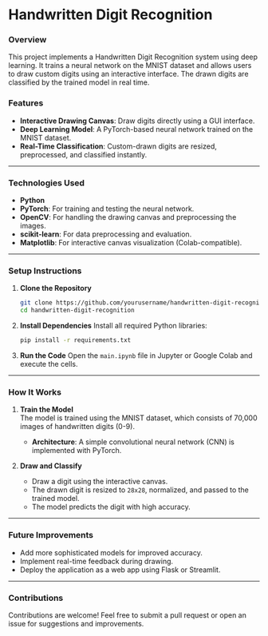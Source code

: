 # **Handwritten Digit Recognition**

### **Overview**  
This project implements a Handwritten Digit Recognition system using deep learning. It trains a neural network on the MNIST dataset and allows users to draw custom digits using an interactive interface. The drawn digits are classified by the trained model in real time.  

### **Features**  
- **Interactive Drawing Canvas**: Draw digits directly using a GUI interface.  
- **Deep Learning Model**: A PyTorch-based neural network trained on the MNIST dataset.  
- **Real-Time Classification**: Custom-drawn digits are resized, preprocessed, and classified instantly.  

---

### **Technologies Used**  
- **Python**  
- **PyTorch**: For training and testing the neural network.  
- **OpenCV**: For handling the drawing canvas and preprocessing the images.  
- **scikit-learn**: For data preprocessing and evaluation.  
- **Matplotlib**: For interactive canvas visualization (Colab-compatible).  

---

### **Setup Instructions**

1. **Clone the Repository**
   ```bash
   git clone https://github.com/yourusername/handwritten-digit-recognition.git
   cd handwritten-digit-recognition
   ```

2. **Install Dependencies**
   Install all required Python libraries:
   ```bash
   pip install -r requirements.txt
   ```

3. **Run the Code**
   Open the `main.ipynb` file in Jupyter or Google Colab and execute the cells.

---

### **How It Works**

1. **Train the Model**  
   The model is trained using the MNIST dataset, which consists of 70,000 images of handwritten digits (0-9).  
   - **Architecture**: A simple convolutional neural network (CNN) is implemented with PyTorch.  

2. **Draw and Classify**  
   - Draw a digit using the interactive canvas.  
   - The drawn digit is resized to `28x28`, normalized, and passed to the trained model.  
   - The model predicts the digit with high accuracy.  

---

### **Future Improvements**
- Add more sophisticated models for improved accuracy.
- Implement real-time feedback during drawing.
- Deploy the application as a web app using Flask or Streamlit.

---

### **Contributions**  
Contributions are welcome! Feel free to submit a pull request or open an issue for suggestions and improvements.

